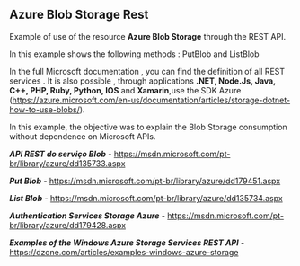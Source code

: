 Azure Blob Storage Rest
-----------------------
Example of use of the resource **Azure Blob Storage** through the REST API.

In this example shows the following methods : PutBlob and ListBlob 

In the full Microsoft documentation , you can find the definition of all REST services . It is also possible , through applications **.NET, Node.Js, Java, C++, PHP, Ruby, Python, IOS** and **Xamarin**,use the SDK Azure (https://azure.microsoft.com/en-us/documentation/articles/storage-dotnet-how-to-use-blobs/). 

In this example, the objective was to explain the Blob Storage consumption without dependence on Microsoft APIs.

***API REST do serviço Blob*** - https://msdn.microsoft.com/pt-br/library/azure/dd135733.aspx
 
***Put Blob*** - https://msdn.microsoft.com/pt-br/library/azure/dd179451.aspx
 
***List Blob*** - https://msdn.microsoft.com/pt-br/library/azure/dd135734.aspx
 
***Authentication Services Storage Azure*** - https://msdn.microsoft.com/pt-br/library/azure/dd179428.aspx

***Examples of the Windows Azure Storage Services REST API*** - https://dzone.com/articles/examples-windows-azure-storage
